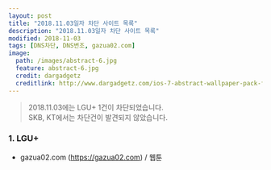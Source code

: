 ```yaml
---
layout: post
title: "2018.11.03일자 차단 사이트 목록"
description: "2018.11.03일자 차단 사이트 목록"
modified: 2018-11-03
tags: [DNS차단, DNS변조, gazua02.com]
image:
  path: /images/abstract-6.jpg
  feature: abstract-6.jpg
  credit: dargadgetz
  creditlink: http://www.dargadgetz.com/ios-7-abstract-wallpaper-pack-for-iphone-5-and-ipod-touch-retina/
---
```

> 2018.11.03에는 LGU+ 1건이 차단되었습니다.  
> SKB, KT에서는 차단건이 발견되지 않았습니다.

<!--more-->

### 1. LGU+    
 - gazua02.com (https://gazua02.com) / 웹툰  
